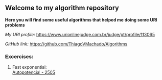 ## Welcome to my algorithm repository

**Here you will find some useful algorithms that helped me doing some URI problems**

_My URI profile:_
https://www.urionlinejudge.com.br/judge/pt/profile/113065

_GitHub link:_
https://github.com/ThiagoVMachado/Algorithms

### Excercises:
<!--- 2505 -->
1. Fast exponential:\
  [Autopotencial - 2505](https://www.urionlinejudge.com.br/judge/pt/problems/view/2505)
